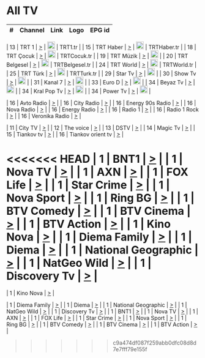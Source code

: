 <h1>All TV</h1>

| #   | Channel        | Link  | Logo | EPG id |
|:---:|:--------------:|:-----:|:----:|:------:|

| 13  | TRT 1            | [>](https://tv-trt1.medya.trt.com.tr/master.m3u8) | <img height="20" src="https://i.imgur.com/j786OLG.png"/> | TRT1.tr |
| 15  | TRT Haber        | [>](https://tv-trthaber.medya.trt.com.tr/master.m3u8) | <img height="20" src="https://i.imgur.com/OVfo8Ab.png"/> | TRTHaber.tr |
| 18  | TRT Çocuk        | [>](https://tv-trtcocuk.medya.trt.com.tr/master.m3u8) | <img height="20" src="https://i.imgur.com/QLFmD6d.png"/> | TRTCocuk.tr |
| 19  | TRT Müzik        | [>](https://tv-trtmuzik.medya.trt.com.tr/master.m3u8) | <img height="20" src="https://i.imgur.com/fIVFCEd.png"/> |
| 20  | TRT Belgesel     | [>](https://tv-trtbelgesel.medya.trt.com.tr/master.m3u8) | <img height="20" src="https://i.imgur.com/MGO87pe.png"/> | TRTBelgesel.tr |
| 24  | TRT World        | [>](https://tv-trtworld.medya.trt.com.tr/master.m3u8) | <img height="20" src="https://i.imgur.com/JEA2xpv.png"/> | TRTWorld.tr |
| 25  | TRT Türk         | [>](https://tv-trtturk.medya.trt.com.tr/master.m3u8) | <img height="20" src="https://i.imgur.com/OSTOQNw.png"/> | TRTTurk.tr |
| 29  | Star Tv   | [>](https://dogus-live.daioncdn.net/startv/startv_360p.m3u8) | <img height="20" src="https://i.imgur.com/IebUZx1.png"/> |
| 30  | Show Tv     | [>](https://ciner-live.daioncdn.net/showtv/showtv.m3u8) | <img height="20" src="https://i.imgur.com/IebUZx1.png"/> |
| 31  | Kanal 7     | [>](https://kanal7-live.daioncdn.net/kanal7/kanal7.m3u8) | <img height="20" src="https://i.imgur.com/IebUZx1.png"/> |
| 33  | Euro D    | [>](https://www.youtube.com/user/KanalD/live) | <img height="20" src="https://i.imgur.com/IebUZx1.png"/> |
| 34  | Beyaz Tv     | [>](https://beyaztv-live.daioncdn.net/beyaztv/beyaztv.m3u8) | <img height="20" src="https://i.imgur.com/IebUZx1.png"/> |
| 34  | Kral Pop Tv     | [>](https://www.youtube.com/watch?v=GuFTuKoXepw) | <img height="20" src="https://i.imgur.com/IebUZx1.png"/> |
| 34  | Power Tv     | [>](https://livetv.powerapp.com.tr/powerTV/powerhd.smil/chunklist.m3u8) | <img height="20" src="https://i.imgur.com/IebUZx1.png"/> |

| 16  | Avto Radio | [>](http://stream.metacast.eu/avtoradio.mp3.m3u) |
| 16  | City Radio | [>](http://stream.metacast.eu/city.aac.m3u) |
| 16  | Energy 90s Radio | [>](http://stream.metacast.eu/energy-90s.m3u) |
| 16  | Nova Radio | [>](http://stream.metacast.eu/nova.aac.m3u) |
| 16  | Energy Radio | [>](http://stream.metacast.eu/nrj.aac.m3u) |
| 16  | Radio 1 | [>](http://stream.metacast.eu/radio1.aac.m3u) |
| 16  | Radio 1 Rock | [>](http://stream.metacast.eu/radio1rock.aac.m3u) |
| 16  | Veronika Radio | [>](http://stream.metacast.eu/veronika.aac.m3u) |

| 11  | City TV | [>](https://tv.city.bg/play/tshls/citytv/index.m3u8) |
| 12  | The voice | [>](https://bss1.neterra.tv/thevoice/thevoice.m3u8) |
| 13  | DSTV | [>](http://46.249.95.140:8081/hls/data.m3u8) |
| 14  | Magic Tv | [>](https://bss1.neterra.tv/magictv/magictv.m3u8) |
| 15  | Tiankov tv | [>](https://streamer103.neterra.tv/tiankov-folk/live.m3u8) |
| 16  | Tiankov orient tv | [>](https://streamer103.neterra.tv/tiankov-orient/live.m3u8) |

<<<<<<< HEAD
| 1 | BNT1 | [>](https://ymkaya.xyz:12015/tv/bnt1/playlist.m3u8?wmsAuthSign=c2VydmVyX3RpbWU9Mi83LzIwMjUgMTozNzowOCBQTSZoYXNoX3ZhbHVlPVpqTUdoMGF3b3BPejVNNFUzVHhnM1E9PSZ2YWxpZG1pbnV0ZXM9NjA=) |
| 1 | Nova TV | [>](https://ymkaya.xyz:12015/tv/novatv/playlist.m3u8?wmsAuthSign=c2VydmVyX3RpbWU9Mi83LzIwMjUgMTozNzoxOSBQTSZoYXNoX3ZhbHVlPUk5UzcxZGVjZmp4KzdSRFNnMm5UcUE9PSZ2YWxpZG1pbnV0ZXM9NjA=) |
| 1 | AXN | [>](https://ymkaya.xyz:12015/tv/axn/playlist.m3u8?wmsAuthSign=c2VydmVyX3RpbWU9Mi83LzIwMjUgMTozNzoyOSBQTSZoYXNoX3ZhbHVlPVdmVjh3YVI4b2NzS1FuVFNMQmhhYWc9PSZ2YWxpZG1pbnV0ZXM9NjA=) |
| 1 | FOX Life | [>](https://ymkaya.xyz:12015/tv/foxlife/playlist.m3u8?wmsAuthSign=c2VydmVyX3RpbWU9Mi83LzIwMjUgMTozNzozOSBQTSZoYXNoX3ZhbHVlPUg0cW9QSGlZTDVjWS9BN0ZTVHZmYkE9PSZ2YWxpZG1pbnV0ZXM9NjA=) |
| 1 | Star Crime | [>](https://ymkaya.xyz:12015/tv/foxcrime/playlist.m3u8?wmsAuthSign=c2VydmVyX3RpbWU9Mi83LzIwMjUgMTozNzo0OSBQTSZoYXNoX3ZhbHVlPTFGRXhVdlAwQlN3Sm1HY2pkU01lQnc9PSZ2YWxpZG1pbnV0ZXM9NjA=) |
| 1 | Nova Sport | [>](https://ymkaya.xyz:12015/tv/novasport/playlist.m3u8?wmsAuthSign=c2VydmVyX3RpbWU9Mi83LzIwMjUgMTozODowMCBQTSZoYXNoX3ZhbHVlPVJIK1QrUFhaSjJkNFZNS05pdGY0SlE9PSZ2YWxpZG1pbnV0ZXM9NjA=) |
| 1 | Ring BG | [>](https://ymkaya.xyz:12015/tv/ringbg/playlist.m3u8?wmsAuthSign=c2VydmVyX3RpbWU9Mi83LzIwMjUgMTozODoxMCBQTSZoYXNoX3ZhbHVlPWNFUml2UDZEM0t1VUJKVzRDMVVBdXc9PSZ2YWxpZG1pbnV0ZXM9NjA=) |
| 1 | BTV Comedy | [>](https://ymkaya.xyz:12015/tv/btvcomedy/playlist.m3u8?wmsAuthSign=c2VydmVyX3RpbWU9Mi83LzIwMjUgMTozODoyMCBQTSZoYXNoX3ZhbHVlPVZWRElBcjdCdXNqMmhqZUF6MjhFdUE9PSZ2YWxpZG1pbnV0ZXM9NjA=) |
| 1 | BTV Cinema | [>](https://ymkaya.xyz:12015/tv/btvcinema/playlist.m3u8?wmsAuthSign=c2VydmVyX3RpbWU9Mi83LzIwMjUgMTozODozMCBQTSZoYXNoX3ZhbHVlPVJuUzg3eTNBMUh0RFYwMGcrMTI1T3c9PSZ2YWxpZG1pbnV0ZXM9NjA=) |
| 1 | BTV Action | [>](https://ymkaya.xyz:12015/tv/btvaction/playlist.m3u8?wmsAuthSign=c2VydmVyX3RpbWU9Mi83LzIwMjUgMTozODo0MCBQTSZoYXNoX3ZhbHVlPVdaV0ZRdTJzZTR5QkVjQklFOVM3eEE9PSZ2YWxpZG1pbnV0ZXM9NjA=) |
| 1 | Kino Nova | [>](https://ymkaya.xyz:12015/tv/kinonova/playlist.m3u8?wmsAuthSign=c2VydmVyX3RpbWU9Mi83LzIwMjUgMTozODo1MCBQTSZoYXNoX3ZhbHVlPWdTNHNSVklxYm5Cdis4Mm9XeU00TlE9PSZ2YWxpZG1pbnV0ZXM9NjA=) |
| 1 | Diema Family | [>](https://ymkaya.xyz:12015/tv/diemafamily/playlist.m3u8?wmsAuthSign=c2VydmVyX3RpbWU9Mi83LzIwMjUgMTozOTowMCBQTSZoYXNoX3ZhbHVlPWJIRlVzandyd05MZGJtSHowSUF4c0E9PSZ2YWxpZG1pbnV0ZXM9NjA=) |
| 1 | Diema | [>](https://ymkaya.xyz:12015/tv/diema/playlist.m3u8?wmsAuthSign=c2VydmVyX3RpbWU9Mi83LzIwMjUgMTozOTo1NSBQTSZoYXNoX3ZhbHVlPS9vQmN3b291QTBXNUNadlFWSnp0c3c9PSZ2YWxpZG1pbnV0ZXM9NjA=) |
| 1 | National Geographic | [>](https://ymkaya.xyz:12015/tv/natgeo/playlist.m3u8?wmsAuthSign=c2VydmVyX3RpbWU9Mi83LzIwMjUgMTo0MDowNSBQTSZoYXNoX3ZhbHVlPWdzNWtidVdrOFN1aXJEWHVGQ0VVWGc9PSZ2YWxpZG1pbnV0ZXM9NjA=) |
| 1 | NatGeo Wild | [>](https://ymkaya.xyz:12015/tv/natgeowild/playlist.m3u8?wmsAuthSign=c2VydmVyX3RpbWU9Mi83LzIwMjUgMTo0MDoxNSBQTSZoYXNoX3ZhbHVlPWZFMGE0TXdvWWhiMXFxdmo4M0k1RFE9PSZ2YWxpZG1pbnV0ZXM9NjA=) |
| 1 | Discovery Tv | [>](https://ymkaya.xyz:12015/tv/discovery/playlist.m3u8?wmsAuthSign=c2VydmVyX3RpbWU9Mi83LzIwMjUgMTo0MDoyNSBQTSZoYXNoX3ZhbHVlPVc3MWFLQkpYSzhkb1F5K3lON1NHUWc9PSZ2YWxpZG1pbnV0ZXM9NjA=) |
=======


| 1 | Kino Nova | [>](https://ymkaya.xyz:11336/tv/kinonova/playlist.m3u8?wmsAuthSign=c2VydmVyX3RpbWU9MS8yLzIwMjUgNDo0MDoyMCBBTSZoYXNoX3ZhbHVlPWlFS1FrWEtMMVRFM3l5YklUWUJQUHc9PSZ2YWxpZG1pbnV0ZXM9NjA=) |

| 1 | Diema Family | [>](https://ymkaya.xyz:11336/tv/diemafamily/playlist.m3u8?wmsAuthSign=c2VydmVyX3RpbWU9MS8yLzIwMjUgNDo0MDozMCBBTSZoYXNoX3ZhbHVlPUVUaTVKTldvZTF5WVVCM0YwL21kaXc9PSZ2YWxpZG1pbnV0ZXM9NjA=) |
| 1 | Diema | [>](https://ymkaya.xyz:11336/tv/diema/playlist.m3u8?wmsAuthSign=c2VydmVyX3RpbWU9MS8yLzIwMjUgNDo0MDo0MCBBTSZoYXNoX3ZhbHVlPVlYMWVJT2NuUjNpUTBsaytEUFFOS2c9PSZ2YWxpZG1pbnV0ZXM9NjA=) |
| 1 | National Geographic | [>](https://ymkaya.xyz:11336/tv/natgeo/playlist.m3u8?wmsAuthSign=c2VydmVyX3RpbWU9MS8yLzIwMjUgNDo0MTo0MSBBTSZoYXNoX3ZhbHVlPTJQTlVmcG5nYWx0M013eUhGRGxnd0E9PSZ2YWxpZG1pbnV0ZXM9NjA=) |
| 1 | NatGeo Wild | [>](https://ymkaya.xyz:11336/tv/natgeowild/playlist.m3u8?wmsAuthSign=c2VydmVyX3RpbWU9MS8yLzIwMjUgNDo0MTo1MSBBTSZoYXNoX3ZhbHVlPVl1OXZaTTliN0hGWEN3eDBYd1duNkE9PSZ2YWxpZG1pbnV0ZXM9NjA=) |
| 1 | Discovery Tv | [>](https://ymkaya.xyz:11336/tv/discovery/playlist.m3u8?wmsAuthSign=c2VydmVyX3RpbWU9MS8yLzIwMjUgNDo0MjowMSBBTSZoYXNoX3ZhbHVlPWtBQmdLNlY2RmQwWElzMVYzSDJyVkE9PSZ2YWxpZG1pbnV0ZXM9NjA=) |
| 1 | BNT1 | [>](https://ymkaya.xyz:11336/tv/bnt1/playlist.m3u8?wmsAuthSign=c2VydmVyX3RpbWU9MS8yLzIwMjUgNDozODozOCBBTSZoYXNoX3ZhbHVlPVVrMVlRQXpJWlhYeUh6ZFVpSC9NMUE9PSZ2YWxpZG1pbnV0ZXM9NjA=) |
| 1 | Nova TV | [>](https://ymkaya.xyz:11336/tv/novatv/playlist.m3u8?wmsAuthSign=c2VydmVyX3RpbWU9MS8yLzIwMjUgNDozODo0OCBBTSZoYXNoX3ZhbHVlPUVxQjh1a0ZzYkVGZU8zZDFGTzdreVE9PSZ2YWxpZG1pbnV0ZXM9NjA=) |
| 1 | AXN | [>](https://ymkaya.xyz:11336/tv/axn/playlist.m3u8?wmsAuthSign=c2VydmVyX3RpbWU9MS8yLzIwMjUgNDozODo1OCBBTSZoYXNoX3ZhbHVlPUpkWStGY1hkNXhaOVpPZ0thQ0FZL3c9PSZ2YWxpZG1pbnV0ZXM9NjA=) |
| 1 | FOX Life | [>](https://ymkaya.xyz:11336/tv/foxlife/playlist.m3u8?wmsAuthSign=c2VydmVyX3RpbWU9MS8yLzIwMjUgNDozOToxMCBBTSZoYXNoX3ZhbHVlPWt1ZDc1T3AzYlZDTjJnSy9TU0xJZlE9PSZ2YWxpZG1pbnV0ZXM9NjA=) |
| 1 | Star Crime | [>](https://ymkaya.xyz:11336/tv/foxcrime/playlist.m3u8?wmsAuthSign=c2VydmVyX3RpbWU9MS8yLzIwMjUgNDozOToyMCBBTSZoYXNoX3ZhbHVlPXIwVU45Nm9FR1l2enNkTG9TanBxbmc9PSZ2YWxpZG1pbnV0ZXM9NjA=) |
| 1 | Nova Sport | [>](https://ymkaya.xyz:11336/tv/novasport/playlist.m3u8?wmsAuthSign=c2VydmVyX3RpbWU9MS8yLzIwMjUgNDozOTozMCBBTSZoYXNoX3ZhbHVlPXlSZ0UxazVaM0xhSmc0NmR4T0c1T2c9PSZ2YWxpZG1pbnV0ZXM9NjA=) |
| 1 | Ring BG | [>](https://ymkaya.xyz:11336/tv/ringbg/playlist.m3u8?wmsAuthSign=c2VydmVyX3RpbWU9MS8yLzIwMjUgNDozOTo0MCBBTSZoYXNoX3ZhbHVlPTR4aUlFNHVUYWN4enY1WkVuOFZma2c9PSZ2YWxpZG1pbnV0ZXM9NjA=) |
| 1 | BTV Comedy | [>](https://ymkaya.xyz:11336/tv/btvcomedy/playlist.m3u8?wmsAuthSign=c2VydmVyX3RpbWU9MS8yLzIwMjUgNDozOTo1MCBBTSZoYXNoX3ZhbHVlPUtrMTJ2RHNTTUU1RFp1ZkVOdXFSK3c9PSZ2YWxpZG1pbnV0ZXM9NjA=) |
| 1 | BTV Cinema | [>](https://ymkaya.xyz:11336/tv/btvcinema/playlist.m3u8?wmsAuthSign=c2VydmVyX3RpbWU9MS8yLzIwMjUgNDozOTo1OSBBTSZoYXNoX3ZhbHVlPTZWcU9FZW56cG1NM1lrYy8xNE5NeHc9PSZ2YWxpZG1pbnV0ZXM9NjA=) |
| 1 | BTV Action | [>](https://ymkaya.xyz:11336/tv/btvaction/playlist.m3u8?wmsAuthSign=c2VydmVyX3RpbWU9MS8yLzIwMjUgNDo0MDoxMCBBTSZoYXNoX3ZhbHVlPUlDd0ErRkZVWThyMVZwR3c2REdGZ3c9PSZ2YWxpZG1pbnV0ZXM9NjA=) |
>>>>>>> c9a474df087f259abb0dfc08d8d7e7fff79e155f
